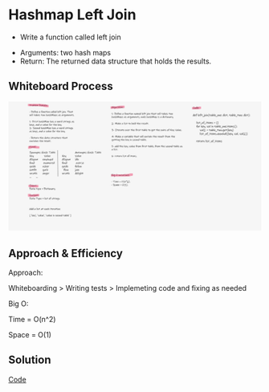 # Hashmap Left Join

* Write a function called left join
- Arguments: two hash maps
- Return: The returned data structure that holds the results.

## Whiteboard Process

![whiteboard](left-join.PNG)

## Approach & Efficiency

Approach:

Whiteboarding > Writing tests > Implemeting code and fixing as needed

Big O:

Time = O(n^2)

Space = O(1)

## Solution

[Code](hashmap_left_join.py)